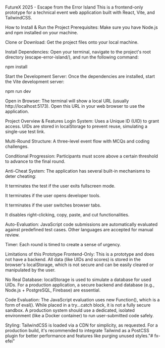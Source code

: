 FutureX 2025 - Escape from the Error Island
This is a frontend-only prototype for a technical event web application built with React, Vite, and TailwindCSS.

How to Install & Run the Project
Prerequisites: Make sure you have Node.js and npm installed on your machine.

Clone or Download: Get the project files onto your local machine.

Install Dependencies: Open your terminal, navigate to the project's root directory (escape-error-island/), and run the following command:

npm install

Start the Development Server: Once the dependencies are installed, start the Vite development server:

npm run dev

Open in Browser: The terminal will show a local URL (usually http://localhost:5173). Open this URL in your web browser to use the application.

Project Overview & Features
Login System: Uses a Unique ID (UID) to grant access. UIDs are stored in localStorage to prevent reuse, simulating a single-use test link.

Multi-Round Structure: A three-level event flow with MCQs and coding challenges.

Conditional Progression: Participants must score above a certain threshold to advance to the final round.

Anti-Cheat System: The application has several built-in mechanisms to deter cheating:

It terminates the test if the user exits fullscreen mode.

It terminates if the user opens developer tools.

It terminates if the user switches browser tabs.

It disables right-clicking, copy, paste, and cut functionalities.

Auto-Evaluation: JavaScript code submissions are automatically evaluated against predefined test cases. Other languages are accepted for manual review.

Timer: Each round is timed to create a sense of urgency.

Limitations of this Prototype
Frontend-Only: This is a prototype and does not have a backend. All data (like UIDs and scores) is stored in the browser's localStorage, which is not secure and can be easily cleared or manipulated by the user.

No Real Database: localStorage is used to simulate a database for used UIDs. For a production application, a secure backend and database (e.g., Node.js + PostgreSQL, Firebase) are essential.

Code Evaluation: The JavaScript evaluation uses new Function(), which is a form of eval(). While placed in a try...catch block, it is not a fully secure sandbox. A production system should use a dedicated, isolated environment (like a Docker container) to run user-submitted code safely.

Styling: TailwindCSS is loaded via a CDN for simplicity, as requested. For a production build, it's recommended to integrate Tailwind as a PostCSS plugin for better performance and features like purging unused styles."# fx-efei" 
